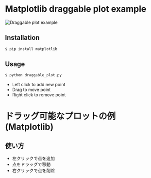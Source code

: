 # Matplotlib draggable plot example

![Draggable plot example](https://raw.github.com/wiki/yuma-m/matplotlib-draggable-plot/example.gif)

## Installation

```bash
$ pip install matplotlib
```

## Usage

```bash
$ python draggable_plot.py
```

- Left click to add new point
- Drag to move point
- Right click to remove point


# ドラッグ可能なプロットの例 (Matplotlib)

## 使い方

- 左クリックで点を追加
- 点をドラッグで移動
- 右クリックで点を削除
